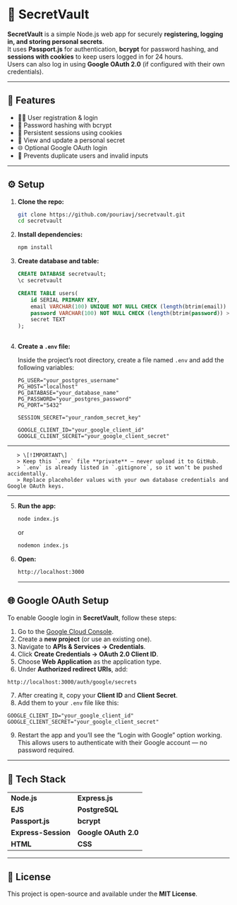 # 🔐 SecretVault

**SecretVault** is a simple Node.js web app for securely **registering, logging in, and storing personal secrets**.  
It uses **Passport.js** for authentication, **bcrypt** for password hashing, and **sessions with cookies** to keep users logged in for 24 hours.  
Users can also log in using **Google OAuth 2.0** (if configured with their own credentials).

---

## 🚀 Features

- 🧍‍♂️ User registration & login  
- 🔑 Password hashing with bcrypt  
- 🍪 Persistent sessions using cookies  
- 🔐 View and update a personal secret  
- 🌐 Optional Google OAuth login  
- 🧾 Prevents duplicate users and invalid inputs  

---

## ⚙️ Setup

1. **Clone the repo:**
   ```bash
   git clone https://github.com/pouriavj/secretvault.git
   cd secretvault
   ```
2. **Install dependencies:**
   ```bash
   npm install

   ```
3. **Create database and table:**
   ```sql
   CREATE DATABASE secretvault;
   \c secretvault
   
   CREATE TABLE users(
	   id SERIAL PRIMARY KEY,
	   email VARCHAR(100) UNIQUE NOT NULL CHECK (length(btrim(email)) > 0),
	   password VARCHAR(100) NOT NULL CHECK (length(btrim(password)) > 0),
       secret TEXT
   );
      
   ```
4. **Create a `.env` file:**

   	Inside the project’s root directory, create a file named `.env` and add the following variables:

	```env
	PG_USER="your_postgres_username"
	PG_HOST="localhost"
	PG_DATABASE="your_database_name"
	PG_PASSWORD="your_postgres_password"
	PG_PORT="5432"
	
	SESSION_SECRET="your_random_secret_key"
	
	GOOGLE_CLIENT_ID="your_google_client_id"
	GOOGLE_CLIENT_SECRET="your_google_client_secret"
	```
 ---
	 
	   > \[!IMPORTANT\]
	   > Keep this `.env` file **private** — never upload it to GitHub.   
	   > `.env` is already listed in `.gitignore`, so it won’t be pushed accidentally.
	   > Replace placeholder values with your own database credentials and Google OAuth keys.
	
---

5. **Run the app:**
   ```bash
   node index.js

   ```
   or
   ```bash
   nodemon index.js

   ```
6. **Open:**
   ```bash
   http://localhost:3000

   ```

   ---

## 🌐 Google OAuth Setup

To enable Google login in **SecretVault**, follow these steps:

1. Go to the [Google Cloud Console](https://console.cloud.google.com/).  
2. Create a **new project** (or use an existing one).  
3. Navigate to **APIs & Services → Credentials**.  
4. Click **Create Credentials → OAuth 2.0 Client ID**.  
5. Choose **Web Application** as the application type.  
6. Under **Authorized redirect URIs**, add:
```bash
http://localhost:3000/auth/google/secrets
```
7. After creating it, copy your **Client ID** and **Client Secret**.  
8. Add them to your `.env` file like this:
```env
GOOGLE_CLIENT_ID="your_google_client_id"
GOOGLE_CLIENT_SECRET="your_google_client_secret"
```
9. Restart the app and you’ll see the “Login with Google” option working.
This allows users to authenticate with their Google account — no password required.

---

## 🧰 Tech Stack

<table>
  <tr>
    <td><b>Node.js</b></td>
    <td><b>Express.js</b></td>
  </tr>
  <tr>
    <td><b>EJS</b></td>
    <td><b>PostgreSQL</b></td>
  </tr>
  <tr>
    <td><b>Passport.js</b></td>
    <td><b>bcrypt</b></td>
  </tr>
  <tr>
    <td><b>Express-Session</b></td>
    <td><b>Google OAuth 2.0</b></td>
  </tr>
  <tr>
    <td><b>HTML</b></td>
    <td><b>CSS</b></td>
  </tr>
</table>

---

## 📜 License

This project is open-source and available under the **MIT License**.  


